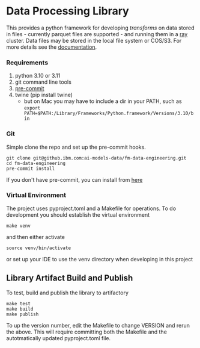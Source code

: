 # Data Processing Library
This provides a python framework for developing _transforms_ 
on data stored in files - currently parquet files are supported -
and running them in a [ray](https://ray.com) cluster.
Data files may be stored in the local file system or  COS/S3.
For more details see the [documentation](doc/overview.md).

### Requirements
1. python 3.10 or 3.11 
2. git command line tools
3. [pre-commit](https://pre-commit.com/)
4. twine (pip install twine)
    * but on Mac you may have to include a dir in your PATH, such as `export PATH=$PATH:/Library/Frameworks/Python.framework/Versions/3.10/bin`

### Git
Simple clone the repo and set up the pre-commit hooks.
```shell
git clone git@github.ibm.com:ai-models-data/fm-data-engineering.git
cd fm-data-engineering
pre-commit install
```
If you don't have pre-commit, you can install from [here](https://pre-commit.com/)

### Virtual Environment
The project uses pyproject.toml and a Makefile for operations.
To do development you should establish the virtual environment
```shell
make venv
```
and then either activate
```shell
source venv/bin/activate
```
or set up your IDE to use the venv directory when developing in this project


## Library Artifact Build and Publish
To test, build and publish the library to artifactory
```shell
make test
make build
make publish
```
To up the version number, edit the Makefile to change VERSION and rerun
the above.  This will require committing both the Makefile and the 
autotmatically updated pyproject.toml file.


